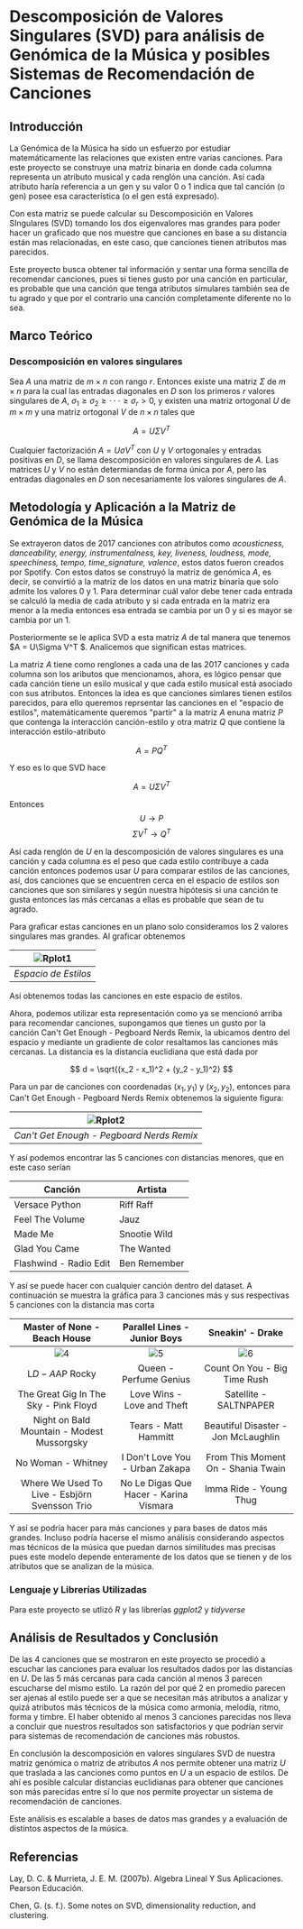 # Descomposición de Valores Singulares (SVD) para análisis de Genómica de la Música y posibles Sistemas de Recomendación de Canciones 

## Introducción 

La Genómica de la Música ha sido un esfuerzo por estudiar matemáticamente las relaciones que existen entre varias canciones. Para este proyecto se construye una matriz binaria en donde cada columna representa un atributo musical y cada renglón una canción. Así cada atributo haría referencia a un gen y su valor 0 o 1 indica que tal canción (o gen) posee esa característica (o el gen está expresado). 

Con esta matriz se puede calcular su Descomposición en Valores SIngulares (SVD) tomando los dos eigenvalores mas grandes para poder hacer un graficado que nos muestre que canciones en base a su distancia están mas relacionadas, en este caso, que canciones tienen atributos mas parecidos.

Este proyecto busca obtener tal información y sentar una forma sencilla de recomendar canciones, pues si tienes gusto por una canción en particular, es probable que una canción que tenga atributos simulares también sea de tu agrado y que por el contrario una canción completamente diferente no lo sea.

## Marco Teórico

### Descomposición en valores singulares

Sea $A$ una matriz de $m \times n$ con rango $r$. Entonces existe una matriz $\Sigma$ de $m \times n$ para la cual las entradas diagonales en $D$ son los primeros $r$ valores singulares de $A$, $\sigma_1 \geq \sigma_2 \geq \cdot \cdot \cdot \geq \sigma_r > 0$, y existen una matriz ortogonal $U$ de $m \times m$ y una matriz ortogonal $V$ de $n \times n$ tales que

$$ A =  U\Sigma V^T $$

Cualquier factorización $A =  U\sigma V^T$ con $U$ y $V$ ortogonales y entradas positivas en $D$, se llama descomposición en valores singulares de $A$. Las matrices $U$ y $V$ no están determiandas de forma única por $A$, pero las entradas diagonales en $D$ son necesariamente los valores singulares de $A$. 


## Metodología y Aplicación a la Matriz de Genómica de la Música

Se extrayeron datos de 2017 canciones con atributos como *acousticness, danceability, energy, instrumentalness, key, liveness, loudness, mode, speechiness, tempo, time_signature, valence*, estos datos fueron creados por Spotify. Con estos datos se construyó la matriz de genómica $A$, es decir, se convirtió a la matriz de los datos en una matriz binaria que solo admite los valores 0 y 1. Para determinar cuál valor debe tener cada entrada se calculó la media de cada atributo y si cada entrada en la matriz era menor a la media entonces esa entrada se cambia por un 0 y si es mayor se cambia por un 1.

Posteriormente se le aplica SVD a esta matriz $A$ de tal manera que tenemos $A = U\Sigma V^T $. Analicemos que significan estas matrices.

La matriz $A$ tiene como renglones a cada una de las 2017 canciones y cada columna son los aributos que mencionamos, ahora, es lógico pensar que cada canción tiene un esilo musical y que cada estilo musical está asociado con sus atributos. Entonces la idea es que canciones simlares tienen estilos parecidos, para ello queremos reprsentar las canciones en el "espacio de estilos", matemáticamente queremos "partir" a la matriz $A$ enuna matriz $P$ que contenga la interacción canción-estilo y otra matriz $Q$ que contiene la interacción estilo-atributo

$$A = PQ^T$$

Y eso es lo que SVD hace

$$A = U\Sigma V^T $$

Entonces
$$U \rightarrow P$$
$$\Sigma V^T \rightarrow Q^T$$

Así cada renglón de $U$ en la descomposición de valores singulares es una canción y cada columna es el peso que cada estilo contribuye a cada canción entonces podemos usar $U$ para comparar estilos de las canciones, así, dos canciones que se encuentren cerca en el espacio de estilos son canciones que son similares y según nuestra hipótesis si una canción te gusta entonces las más cercanas a ellas es probable que sean de tu agrado.

Para graficar estas canciones en un plano solo consideramos los 2 valores singulares mas grandes. Al graficar obtenemos 

| ![Rplot1](https://user-images.githubusercontent.com/74944322/204724338-bb29a60e-f621-467e-8383-0e52731efd52.png) |
| :--: | 
| *Espacio de Estilos* |

Así obtenemos todas las canciones en este espacio de estilos.

Ahora, podemos utilizar esta representación como ya se mencionó arriba para recomendar canciones, supongamos que tienes un gusto por la canción Can't Get Enough - Pegboard Nerds Remix, la ubicamos dentro del espacio y mediante un gradiente de color resaltamos las canciones más cercanas. La distancia es la distancia euclidiana que está dada por

$$ d = \sqrt{(x_2 - x_1)^2 + (y_2 - y_1)^2} $$

Para un par de canciones con coordenadas $(x_1, y_1)$ y $(x_2, y_2)$, entonces para Can't Get Enough - Pegboard Nerds Remix obtenemos la siguiente figura:

| ![Rplot2](https://user-images.githubusercontent.com/74944322/204742563-835ae430-ec85-4868-a400-59a585b4c9a0.png) |
| :--: | 
| *Can't Get Enough - Pegboard Nerds Remix* |

Y así podemos encontrar las 5 canciones con distancias menores, que en este caso serían

| Canción  | Artista |
| ------------- | ------------- |
| Versace Python  | Riff Raff  |
| Feel The Volume  | Jauz  |
| Made Me | Snootie Wild  |
| Glad You Came  | The Wanted  |
| Flashwind - Radio Edit  | Ben Remember  |

Y así se puede hacer con cualquier canción dentro del dataset. A continuación se muestra la gráfica para 3 canciones más y sus respectivas 5 canciones con la distancia mas corta

| Master of None - Beach House| Parallel Lines - Junior Boys | Sneakin' - Drake |
| :---:         |     :---:      |          :---: |
| ![4](https://user-images.githubusercontent.com/74944322/205169482-17cc9a1b-c242-458d-8022-a5b9b8f33661.png)    | ![5](https://user-images.githubusercontent.com/74944322/205169498-6dd3f2f5-ee67-4861-9558-5bdc443b5194.png)     | ![6](https://user-images.githubusercontent.com/74944322/205171176-c05dcee3-71fb-479b-b7e6-5e0eddfa8af5.png)    |
| L$D - A$AP Rocky                              | Queen - Perfume Genius                  | Count On You - Big Time Rush            |
| The Great Gig In The Sky - Pink Floyd         | Love Wins - Love and Theft              | Satellite - SALTNPAPER                  |
| Night on Bald Mountain - Modest Mussorgsky    | Tears - Matt Hammitt                    | Beautiful Disaster - Jon McLaughlin     |
| No Woman - Whitney                            | I Don't Love You - Urban Zakapa         | From This Moment On - Shania Twain      |  
| Where We Used To Live - Esbjörn Svensson Trio | No Le Digas Que Hacer - Karina Vismara  | Imma Ride - Young Thug                  |

Y así se podría hacer para más canciones y para bases de datos más grandes. Incluso podría hacerse el mismo análisis considerando aspectos mas técnicos de la música que puedan darnos similitudes mas precisas pues este modelo depende enteramente de los datos que se tienen y de los atributos que se analizan de la música.

### Lenguaje y Librerías Utilizadas

Para este proyecto se utlizó *R* y las librerías *ggplot2* y *tidyverse* 

## Análisis de Resultados y Conclusión

De las 4 canciones que se mostraron en este proyecto se procedió a escuchar las canciones para evaluar los resultados dados por las distancias en $U$. De las 5 más cercanas para cada canción al menos 3 parecen escucharse del mismo estilo. La razón del por qué 2 en promedio parecen ser ajenas al estilo puede ser a que se necesitan más atributos a analizar y quizá atributos más técnicos de la música como armonía, melodía, ritmo, forma y timbre. El haber obtenido al menos 3 canciones parecidas nos lleva a concluir que nuestros resultados son satisfactorios y que podrían servir para sistemas de recomendación de canciones más robustos.

En conclusión la descomposición en valores singulares SVD de nuestra matriz genómica o matriz de atributos $A$ nos permite obtener una matriz $U$ que traslada a las canciones como puntos en $U$ a un espacio de estilos. De ahí es posible calcular distancias euclidianas para obtener que canciones son más parecidas entre sí lo que nos permite proyectar un sistema de recomendación de canciones. 

Este análisis es escalable a bases de datos mas grandes y a evaluación de distintos aspectos de la música.

## Referencias
Lay, D. C. & Murrieta, J. E. M. (2007b). Algebra Lineal Y Sus Aplicaciones. Pearson Educación.

Chen, G. (s. f.). Some notes on SVD, dimensionality reduction, and clustering.
